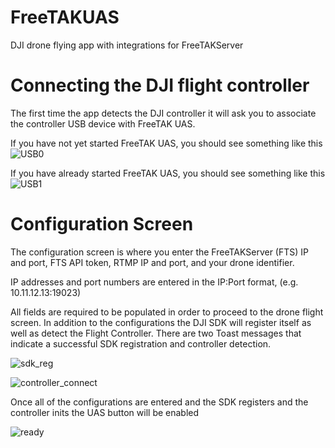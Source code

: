 # FreeTAKUAS
DJI drone flying app with integrations for FreeTAKServer

# Connecting the DJI flight controller
The first time the app detects the DJI controller it will ask you to associate the controller USB device with FreeTAK UAS.

If you have not yet started FreeTAK UAS, you should see something like this
![USB0](https://user-images.githubusercontent.com/79813408/125341580-bda40100-e321-11eb-8df4-e2476e904165.jpg)

If you have already started FreeTAK UAS, you should see something like this
![USB1](https://user-images.githubusercontent.com/79813408/125341581-be3c9780-e321-11eb-82a9-27ff19523426.jpg)

# Configuration Screen
The configuration screen is where you enter the FreeTAKServer (FTS) IP and port, FTS API token, RTMP IP and port, and your drone identifier.

IP addresses and port numbers are entered in the IP:Port format, (e.g. 10.11.12.13:19023)

All fields are required to be populated in order to proceed to the drone flight screen. In addition to the configurations the DJI SDK will register itself as well as detect the Flight Controller. There are two Toast messages that indicate a successful SDK registration and controller detection.

![sdk_reg](https://user-images.githubusercontent.com/79813408/125341576-bd0b6a80-e321-11eb-82e2-95e9a1157e21.jpg)

![controller_connect](https://user-images.githubusercontent.com/79813408/125341574-bc72d400-e321-11eb-9e74-f164ccd743ca.jpg)

Once all of the configurations are entered and the SDK registers and the controller inits the UAS button will be enabled

![ready](https://user-images.githubusercontent.com/79813408/125342557-04462b00-e323-11eb-97c1-61e7310512c6.jpg)


